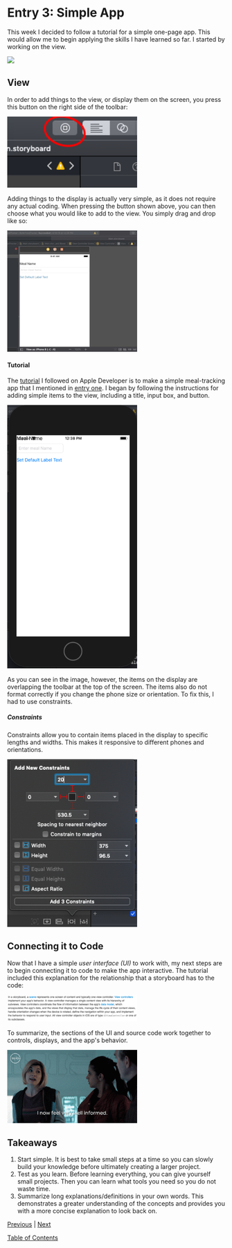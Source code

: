 # Entry 3: Simple App

This week I decided to follow a tutorial for a simple one-page app. This would allow me to begin applying the skills I have learned so far. I started by working on the view.

<img src="../images/03-cat.gif" style="width: 300px;" />

## View

In order to add things to the view, or display them on the screen, you press this button on the right side of the toolbar:

<img src="../images/03-button.png" style="width: 300px;" />

Adding things to the display is actually very simple, as it does not require any actual coding. When pressing the button shown above, you can then choose what you would like to add to the view. You simply drag and drop like so:

<img src="../images/03-addButton.gif" style="width: 300px;" />

#### Tutorial

The [tutorial](https://developer.apple.com/library/archive/referencelibrary/GettingStarted/DevelopiOSAppsSwift/index.html#//apple_ref/doc/uid/TP40015214-CH2-SW1) I followed on Apple Developer is to make a simple meal-tracking app that I mentioned in [entry one](entry01-research.md). I began by following the instructions for adding simple items to the view, including a title, input box, and button.

<img src="../images/03-items.png" style="width: 300px;" />

As you can see in the image, however, the items on the display are overlapping the toolbar at the top of the screen. The items also do not format correctly if you change the phone size or orientation. To fix this, I had to use constraints.

##### Constraints

Constraints allow you to contain items placed in the display to specific lengths and widths. This makes it responsive to different phones and orientations.

<img src="../images/03-constraint.png" style="width: 300px;" />

## Connecting it to Code

Now that I  have a simple _user interface (UI)_ to work with, my next steps are to begin connecting it to code to make the app interactive. The tutorial included this explanation for the relationship that a storyboard has to the code:

<img src="../images/03-storyboard.png" style="width: 300px;" />

To summarize, the sections of the UI and source code work together to controls, displays, and the app's behavior.

<img src="../images/03-info.gif" style="width: 300px;" />

## Takeaways

1. Start simple. It is best to take small steps at a time so you can slowly build your knowledge before ultimately creating a larger project.
2. Test as you learn. Before learning everything, you can give yourself small projects. Then you can learn what tools you need so you do not waste time.
3. Summarize long explanations/definitions in your own words. This demonstrates a greater understanding of the concepts and provides you with a more concise explanation to look back on.

[Previous](entry02-week2.md) | [Next](entry04-week4.md)

[Table of Contents](../README.md)